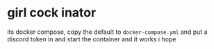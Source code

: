 # girl cock inator

its docker compose, copy the default to `docker-compose.yml` and put a discord token in and start the container and it works i hope